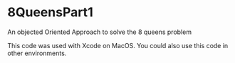 # 8QueensPart1

An objected Oriented Approach to solve the 8 queens problem

This code was used with Xcode on MacOS. You could also use this code in other environments.

